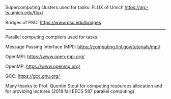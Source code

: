 Supercomputing clusters used for tasks: 
FLUX of Umich
https://arc-ts.umich.edu/flux/

Bridges of PSC:
https://www.psc.edu/bridges 

-------------------------

Parallel computing compilers used for tasks:

Message Passing Interface (MPI):
https://computing.llnl.gov/tutorials/mpi/

OpenMPI:
https://www.open-mpi.org/

OpenMP:
https://www.openmp.org/ 

GCC: 
https://gcc.gnu.org/ 

Many thanks to Prof. Quentin Stout for computing resources allocation and for providing lectures (2018 fall EECS 587 parallel computing). 
